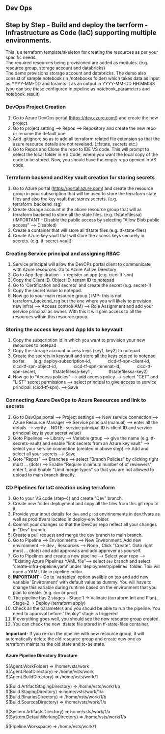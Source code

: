 ## Dev Ops

## Step by Step - Build and deploy the terrform - Infrastructure as Code (IaC) supporting multiple environments.

This is a terraform template/skeleton for creating the resources as per your specific needs.  
The required resources being provisioned are added as modules. (e.g. resource group, storage account and databricks)  
The demo provisions storage account and databricks. The demo also consist of sample notebook (in /notebooks folder) which takes data as input as YYYY-MM-DD and foramts it as an output in YYYY-MM-DD HH:MM:SS (you can see these configured in pipeline as notebook_parameters and notebook_result)  

### DevOps Project Creation

1. Go to Azure DevOps portal (https://dev.azure.com/) and create the new project.
1. Go to project setting --> Repos --> Repository and create the new repo or rename the default one.
1. Add .gitignore so as to add all terraform related file extension so that the azure resource details are not revelaed. (.tfstate, secrets etc.)
1. Go to Repos and Clone the repo to IDE VS code. This will prompt to select the local folder in VS Code, where you want the local copy of the code to be stored. Now, you should have the empty repo opened in VS code.

### Terraform backend and Key vault creation for storing secrets
1. Go to Azure portal (https://portal.azure.com) and create the resource group in your subscription that will be used to store the terraform state files and also the key vault that stores secrets. (e.g. terraform\_backend\_rsg)
1. Create storage account in the above resource group that will as terraform backend to store all the state files. (e.g. tfstatefilessa) (IMPORTANT - Disable the public access by selecting "Allow Blob public access" --> Disabled)
1. Create a container that will store all tfstate files (e.g. tf-state-files)
1. Create Azure key vault that will store the access keys securely in secrets. (e.g. tf-secret-vault)

### Creating Service principal and assigning RBAC
1. Service principal will allow the DevOPs portal client to communicate with Azure resources. Go to Azure Active Directory
1. Go to App Registration --> register an app (e.g. cicd-tf-spn)
1. Copy the Client ID, Object ID, tenant ID to notepad
1. Go to 'Certification and secrets' and create the secret (e.g. secret-1)
1. Copy the secret Value to notepad.
1. Now go to your main resource group ( IMP- this is not terraform\_backend\_rsg but the one where you will likely to provision new infra) --> Access control(IAM) --> Role Assignment and add your service principal as owner. With this it will gain access to all the resources within this resource group.

### Storing the access keys and App Ids to keyvault
1. Copy the subscription id in which you want to provision your new resources to notepad
2. Copy the storage account access keys (key1, key2) to notepad
1. Create the secrets in keyvault and store all the keys copied to notepad so far.
`	`(e.g. 	deploy-subscription-id,
`	    `cicd-tf-spn-client-id,
`		`cicd-tf-spn-object-id,
`		`cicd-tf-spn-tenenat-id,
`		`cicd-tf-spn-secret,
`		`tfstatefilessa-key1 ,
`		`tfstatefilessa-key2)
1. Now go to "Access policies" --> add access policy --> select "GET" and "LIST" secret permissions --> select principal to give access to service principal. (cicd-tf-spn). --> Save

### Connecting Azure DevOps to Azure Resources and link to secrets

1. Go to DevOps portal --> Project settings --> New service connection --> Azure Resource Manager --> Service principal (manual) -->
enter all the details --> verify .. NOTE- service principal ID is client ID and service principal key is your secret value)
1. Goto Pipelines --> Library --> Variable group --> give the name (e.g. tf-secrets-vault) and enable "link secrets from an Azure key vault" --> select your service connection (created in above step) --> Add and select all your secrets --> Save
1. Goto "Repos" --> Branches --> select "Branch Policies" by clicking right most ... (dots) --> Enable "Require minimum number of of reviewers", enter 1,  and Enable "Limit merge types" so that you are not allowed to upload to main branch directly.

### CD Pipelines for IaC creation using terraform

1. Go to your VS code (step-4) and create "Dev" branch.
1. Create new folder deployment and copy all the files from this git repo to it.
2. Provide your input details for `dev` and `prod` envirinements in dev.tfvars as well as prod.tfvars located in deploy-env folder.
3. Commit your changes so that the DevOps repo reflect all your changes in "Dev" branch.
4. Create a pull request and merge the dev branch to main branch.
5. Go to Pipeline --> Environments --> New Environment. Add new environment --> dev , Resources --> None , Click "Create". Goto right most ... (dots) and add approvals and add approver as yourself.
6. Go to Pipelines and create a new pipeline --> Select your repo --> "Existing Azure Pipelines YAML file"--> select `dev` branch and select 'create-infra-pipeline.yaml' under 'deployment\pipelines' folder. This will open a YAML file in pipeline editor.
7. **IMPORTANT** - Go to 'variables' option availble on top and add new variable 'Environment' with default value as dummy. You will have to change this variable during runtime based on the environment that you plan to create. (e.g. `dev` or `prod`)
8. The pipeline has 2 stages - Stage 1 -> Validate (terraform Init and Plan) , Stage-2 -> Deploy (terraform apply)
9. Check all the parameters and you should be able to run the pipeline. You need to approval before "Deploy" stage is triggered
10. If everything goes well, you should see the new resource group created.
11. You can check the new .tfstate file stored in tf-state-files container.

**Important**- If you re-run the pipeline with new resource group, it will automatically delete the old resource group and create new one as terraform maintains the old state and to-be state.

#### Azure Pipeline Directory Structure

$(Agent.WorkFolder) => /home/vsts/work  
$(Agent.RootDirectory) => /home/vsts/work   
$(Agent.BuildDirectory) => /home/vsts/work/1  

$(Build.ArtifactStagingDirectory) => /home/vsts/work/1/a  
$(Build.StagingDirectory) => home/vsts/work/1/a  
$(Build.BinariesDirectory) => /home/vsts/work/1/b  
$(Build.SourcesDirectory) => /home/vsts/work/1/s  

$(System.ArtifactsDirectory) => home/vsts/work/1/a  
$(System.DefaultWorkingDirectory) => /home/vsts/work/1/s  

$(Pipeline.Workspace) => /home/vsts/work/1